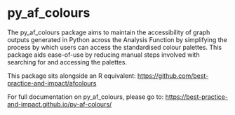 # py_af_colours
The py_af_colours package aims to maintain the accessibility of graph outputs generated in Python across the Analysis Function by simplifying the process by which users can access the standardised colour palettes. This package aids ease-of-use by reducing manual steps involved with searching for and accessing the palettes.

This package sits alongside an R equivalent: https://github.com/best-practice-and-impact/afcolours

For full documentation on py_af_colours, please go to: https://best-practice-and-impact.github.io/py-af-colours/
